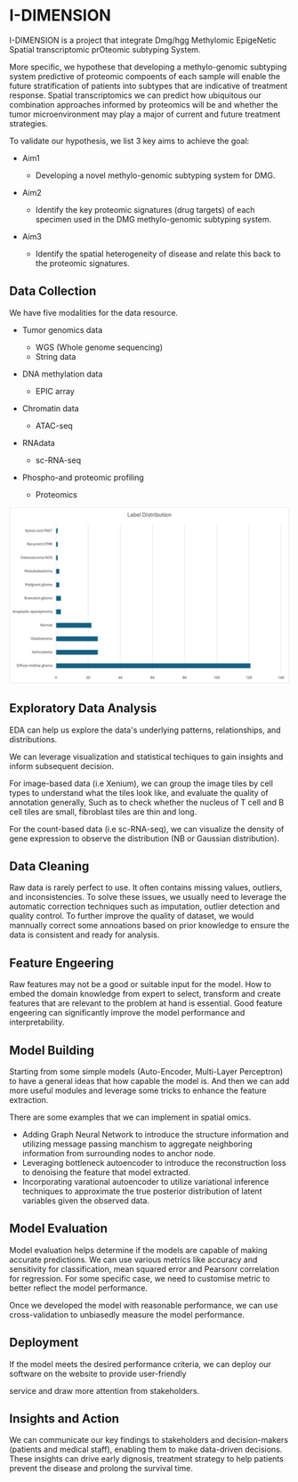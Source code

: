 # I-DIMENSION

I-DIMENSION is a project that integrate Dmg/hgg Methylomic EpigeNetic Spatial transcriptomic prOteomic subtyping System.

More specific, we hypothese that developing a methylo-genomic subtyping system predictive of proteomic compoents of each sample will enable the future stratification of patients into subtypes that are indicative of treatment response. Spatial transcriptomics we can predict how ubiquitous our combination approaches informed by proteomics will be and whether the tumor microenvironment may play a major of current and future treatment strategies.

To validate our hypothesis, we list 3 key aims to achieve the goal:

* Aim1

  * Developing a novel methylo-genomic subtyping system for DMG.
* Aim2

  * Identify the key proteomic signatures (drug targets) of each specimen used in the DMG methylo-genomic subtyping system.
* Aim3

  * Identify the spatial heterogeneity of disease and relate this back to the proteomic signatures.


## Data Collection

We have five modalities for the data resource.

* Tumor genomics data

  * WGS (Whole genome sequencing)
  * String data
* DNA methylation data

  * EPIC array
* Chromatin data

  * ATAC-seq
* RNAdata

  * sc-RNA-seq
* Phospho-and proteomic profiling

  * Proteomics

![1713242652211](image/README/1713242652211.png)

## Exploratory Data Analysis

EDA can help us explore the data's underlying patterns, relationships, and distributions. 

We can leverage visualization and statistical techiques to gain insights and inform subsequent decision.

For image-based data (i.e Xenium), we can group the image tiles by cell types to understand what the tiles look like, and evaluate the quality of annotation generally, Such as to check whether the nucleus of T cell and B cell tiles are small, fibroblast tiles are thin and long.

For the count-based data (i.e sc-RNA-seq), we can visualize the density of gene expression to observe the distribution (NB or Gaussian distribution).

## Data Cleaning

Raw data is rarely perfect to use. It often contains missing values, outliers, and inconsistencies. To solve these issues, we usually need to leverage the automatic correction techniques such as imputation, outlier detection and quality control. To further improve the quality of dataset, we would mannually correct some annoations based on prior knowledge to ensure the data is consistent and ready for analysis.

## Feature Engeering

Raw features may not be a good or suitable input for the model. How to embed the domain knowledge from expert to select, transform and create features that are relevant to the problem at hand is essential. Good feature engeering can significantly improve the model performance and interpretability.

## Model Building

Starting from some simple models (Auto-Encoder, Multi-Layer Perceptron) to have a general ideas that how capable the model is. And then we can add more useful modules and leverage some tricks to enhance the feature extraction. 

There are some examples that we can implement in spatial omics.

* Adding Graph Neural Network to introduce the structure information and utilizing message passing manchism to aggregate neighboring information from surrounding nodes to anchor node.
* Leveraging bottleneck autoencoder to introduce the reconstruction loss to denoising the feature that model extracted.
* Incorporating varational autoencoder to utilize variational inference techniques to approximate the true posterior distribution of latent variables given the observed data.

## Model Evaluation

Model evaluation helps determine if the models are capable of making accurate predictions. We can use various metrics like accuracy and sensitivity for classification, mean squared error and Pearsonr correlation for regression. For some specific case, we need to customise metric to better reflect the model performance. 

Once we developed the model with reasonable performance, we can use cross-validation to unbiasedly measure the model performance. 


## Deployment

If the model meets the desired performance criteria, we can deploy our software on the website to provide user-friendly

service and draw more attention from stakeholders.



## Insights and Action

We can communicate our key findings to stakeholders and decision-makers (patients and medical staff), enabling them to make data-driven decisions. These insights can drive early dignosis, treatment strategy to help patients prevent the disease and prolong the survival time.
